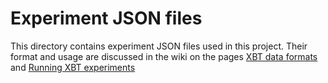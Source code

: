 # Experiment JSON files

This directory contains experiment JSON files used in this project. Their format and usage are discussed in the wiki on the pages [XBT data formats](https://github.com/MetOffice/XBTs_classification/wiki/XBT-data-formats) and [Running XBT experiments](https://github.com/MetOffice/XBTs_classification/wiki/Running-XBT-experiments)
